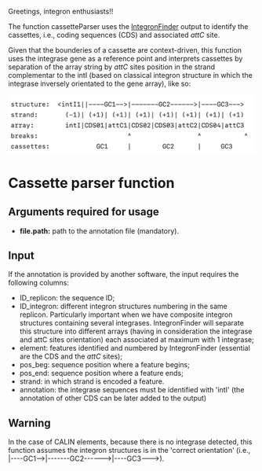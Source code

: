 Greetings, integron enthusiasts!!

The function cassetteParser uses the [IntegronFinder](https://doi.org/10.3390/microorganisms10040700) output to identify the cassettes, i.e., coding sequences (CDS) and associated *attC* site.

Given that the bounderies of a cassette are context-driven, this function uses the integrase gene as a reference point and interprets cassettes by separation of the array string by *attC* sites position in the strand complementar to the intI (based on classical integron structure in which the integrase inversely orientated to the gene array), like so:

<img src="image.png" alt="My Diagram" width="600">





# Cassette parser function

## Arguments required for usage
- **file.path:** path to the annotation file (mandatory).


## Input
If the annotation is provided by another software, the input requires the following columns:
- ID_replicon: the sequence ID;
- ID_integron: different integron structures numbering in the same replicon. Particularly important when we have composite integron structures containing several integrases. IntegronFinder will separate this structure into different arrays (having in consideration the integrase and attC sites orientation) each associated at maximum with 1 integrase;
- element: features identified and numbered by IntegronFinder (essential are the CDS and the *attC* sites);
- pos_beg: sequence position where a feature begins;
- pos_end: sequence position where a feature ends;
- strand: in which strand is encoded a feature.
- annotation: the integrase sequences must be identified with 'intI' (the annotation of other CDS can be later added to the output)

## Warning
In the case of CALIN elements, because there is no integrase detected, this function assumes the integron structures is in the 'correct orientation' (i.e., |----GC1-->|-------GC2------>|----GC3--->).

